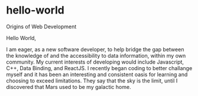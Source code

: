# hello-world

Origins of Web Development

Hello World, 

I am eager, as a new software developer, to help bridge the gap between the knowledge of and the accessibility to data information, within my own community. My current interests of developing would include Javascript, C++, Data Binding, and ReactJS. I recently began coding to better challange myself and it has been an interesting and consistent oasis for learning and choosing to exceed limitations. They say that the sky is the limit, until I discovered that Mars used to be my galactic home. 

